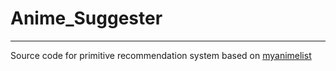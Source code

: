 # Anime_Suggester
---

Source code for primitive recommendation system based on [myanimelist](https://myanimelist.net)
